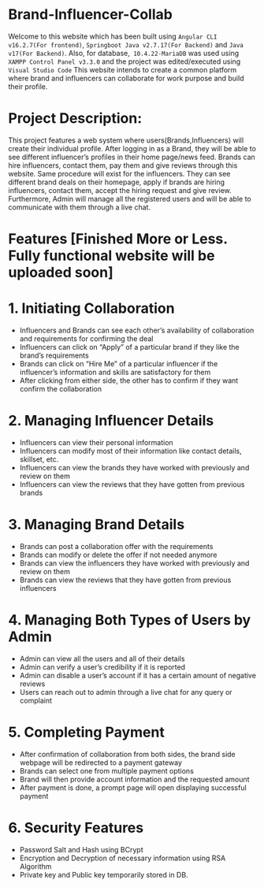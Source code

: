 # Brand-Influencer-Collab

Welcome to this website which has been built using `Angular CLI v16.2.7(For frontend)`, `Springboot Java v2.7.17(For Backend)` and `Java v17(For Backend)`. Also, for database,` 10.4.22-MariaDB` was used using `XAMPP Control Panel v3.3.0` and the project was edited/executed using `Visual Studio Code`  This website intends to create a common platform where brand and influencers can collaborate for work purpose and build their profile.

# Project Description:

This project features a web system where users(Brands,Influencers) will create their individual profile. After logging in as a Brand, they will be able to see different influencer’s profiles in their home page/news feed. Brands can hire influencers, contact them, pay them and give reviews through this website. Same procedure will exist for the influencers. They can see different brand deals on their homepage, apply if brands are hiring influencers, contact them, accept the hiring request and give review. Furthermore, Admin will manage all the registered users and will be able to communicate with them through a live chat.

# Features [Finished More or Less. Fully functional website will be uploaded soon]

# 1. Initiating Collaboration

+ Influencers and Brands can see each other’s availability of collaboration and requirements for confirming the deal
+ Influencers can click on “Apply” of a particular brand  if they like the brand’s requirements
+ Brands can click on “Hire Me” of a particular influencer if the influencer’s information and skills are satisfactory for them
+ After clicking from either side, the other has to confirm if they want confirm the collaboration

# 2. Managing Influencer Details

+ Influencers can view their personal information
+ Influencers can modify most of their information like contact details, skillset, etc.
+ Influencers can view the brands they have worked with previously and review on them
+ Influencers can view the reviews that they have gotten from previous brands

# 3. Managing Brand Details

+ Brands can post a collaboration offer with the requirements
+ Brands can modify or delete the offer if not needed anymore
+ Brands can view the influencers they have worked with previously and review on them
+ Brands can view the reviews that they have gotten from previous influencers

# 4. Managing Both Types of Users by Admin

+ Admin can view all the users and all of their details
+ Admin can verify a user’s credibility if it is reported
+ Admin can disable a user’s account if it has a certain amount of negative reviews
+ Users can reach out to admin through a live chat for any query or complaint

# 5. Completing Payment

+ After confirmation of collaboration from both sides, the brand side webpage will be redirected to a payment gateway
+ Brands can select one from multiple payment options
+ Brand will then provide account information and the requested amount
+ After payment is done, a prompt page will open displaying successful payment

# 6. Security Features

+ Password Salt and Hash using BCrypt
+ Encryption and Decryption of necessary information using RSA Algorithm
+ Private key and Public key temporarily stored in DB.



